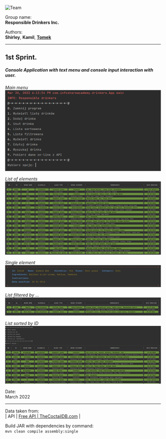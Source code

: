 
![Team](https://www.evereducating.com/wp-content/uploads/2019/01/College-Group-Project-Students-Enjoy-676x442.jpeg)

Group name:<br/> **Responsible Drinkers Inc.**

Authors: <br/>**Shirley**, **Kamil**, [**Tomek**](https://github.com/tomek-jaworski-elb) <br/>

------------

## **1st Sprint.**<br/>
##### Console Application with text menu and console input interaction with user.

_Main menu_<br/>
![img_5.png](img_5.png "Menu")

_List of elements_<br/>
![img_1.png](img_1.png "List of elements")

_Single element_<br/>
![img_2.png](img_2.png "Single element")

_List filtered by ..._<br/>
![img_3.png](img_3.png "Filtered elements")

_List sorted by ID_<br/>
![img_4.png](img_4.png "Sorting")

Date: <br/>March 2022

--------------------------
Data taken from:<br/>
| API |	[Free API | TheCoctailDB.com](https://www.thecocktaildb.com/api.php)	|


Build JAR with dependencies by command:<br/>
`mvn clean compile assembly:single`
